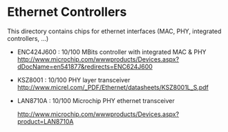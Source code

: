 Ethernet Controllers
====================

  This directory contains chips for ethernet interfaces (MAC, PHY, integrated controllers, ...)

  * ENC424J600 : 10/100 MBits controller with integrated MAC & PHY
      http://www.microchip.com/wwwproducts/Devices.aspx?dDocName=en541877&redirects=ENC624J600

  * KSZ8001 : 10/100 PHY layer transceiver
      http://www.micrel.com/_PDF/Ethernet/datasheets/KSZ8001L_S.pdf

  * LAN8710A : 10/100 Microchip PHY ethernet transceiver

      http://www.microchip.com/wwwproducts/Devices.aspx?product=LAN8710A